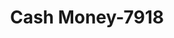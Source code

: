 ---
f_zip-code: 34748
f_state-code: FL
title: Cash Money-7918
f_phone: 352-323-8956
f_city-only: Leesburg
f_address: 917 S 14th Street Leesburg
f_location-unique-id: '7918'
slug: cash-money-7918
updated-on: '2024-05-30T13:46:58.046Z'
created-on: '2024-05-30T13:36:59.803Z'
published-on: '2024-05-30T13:54:32.469Z'
f_city-state: cms/city/leesburg-fl.md
f_company: cms/company/cash-money.md
f_state: cms/state/florida.md
layout: '[payday-loan].html'
tags: payday-loan
---